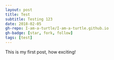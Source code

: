```yaml
---
layout: post
title: Test
subtitle: Testing 123
date: 2018-02-05
gh-repo: I-am-a-turtle/I-am-a-turtle.github.io
gh-badge: [star, fork, follow]
tags: [test]
---
```


This is my first post, how exciting!
